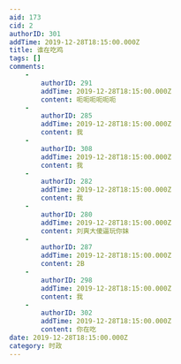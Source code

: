 ```yaml
---
aid: 173
cid: 2
authorID: 301
addTime: 2019-12-28T18:15:00.000Z
title: 谁在吃鸡
tags: []
comments:
    -
        authorID: 291
        addTime: 2019-12-28T18:15:00.000Z
        content: 呃呃呃呃呃呃
    -
        authorID: 285
        addTime: 2019-12-28T18:15:00.000Z
        content: 我
    -
        authorID: 308
        addTime: 2019-12-28T18:15:00.000Z
        content: 我
    -
        authorID: 282
        addTime: 2019-12-28T18:15:00.000Z
        content: 我
    -
        authorID: 280
        addTime: 2019-12-28T18:15:00.000Z
        content: 刘爽大傻逼玩你妹
    -
        authorID: 287
        addTime: 2019-12-28T18:15:00.000Z
        content: 2B
    -
        authorID: 298
        addTime: 2019-12-28T18:15:00.000Z
        content: 我
    -
        authorID: 302
        addTime: 2019-12-28T18:15:00.000Z
        content: 你在吃
date: 2019-12-28T18:15:00.000Z
category: 时政
---
```



